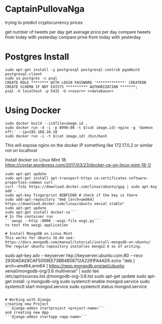 # CaptainPullovaNga
trying to predict cryptocurrency prices

get number of tweets per day
get average price per day
compare tweets from today with yesterday
compare prive from today with yesterday


# Postgres Install
```
sudo apt-get install -y postgresql postgresql-contrib pgadmin3 postgresql-client
sudo su postgres -c psql
CREATE ROLE ******** WITH LOGIN PASSWORD '*************' CREATEDB
CREATE SCHEMA IF NOT EXISTS ********** AUTHORIZATION *******;
psql -h localhost -p 5432 -U <<user>> <<database>>
```

# Using Docker
```
sudo docker build --iidfile=image.id .
sudo docker run -d -i -p 8090:80 -t $(cat image.id) nginx -g 'daemon off;' --ip=192.168.10.10
sudo docker run -i -t $(cat image.id) /bin/bash
```

This will expose nginx on the docker IP something like 172.17.0.2 or similar not on localhost

Install docker on Linux Mint 18: https://coytar.wordpress.com/2017/03/23/docker-ce-on-linux-mint-18-1/
```sudo apt-get remove docker docker-engine docker.io
sudo apt-get update
sudo apt-get install apt-transport-https ca-certificates software-properties-common curl
curl -fsSL https://download.docker.com/linux/ubuntu/gpg | sudo apt-key add -
sudo apt-key fingerprint 0EBFCD88 # check if the key is there
sudo add-apt-repository "deb [arch=amd64] https://download.docker.com/linux/ubuntu xenial stable"
sudo apt-get update
sudo apt-get install docker-ce```
# In the container run
```uwsgi --http :8000 --wsgi-file wsgi.py```
to test the uwsgi application

# Install MongoDB on Linux Mint
This works for Ubuntu 16.04 see: https://docs.mongodb.com/manual/tutorial/install-mongodb-on-ubuntu/
The regular ubuntu repository installes mongo2.6 as of writing.
```
sudo apt-key adv --keyserver hkp://keyserver.ubuntu.com:80 --recv 2930ADAE8CAF5059EE73BB4B58712A2291FA4AD5
echo "deb [ arch=amd64,arm64 ] https://repo.mongodb.org/apt/ubuntu xenial/mongodb-org/3.6 multiverse" | sudo tee /etc/apt/sources.list.d/mongodb-org-3.6.list
sudo apt-get update
sudo apt-get install -y mongodb-org
sudo systemctl enable mongod.service 
sudo systemctl start mongod.service 
sudo systemctl status mongod.service 
```

# Working with Django
creating new Project
```django-admin startproject <project-name>```
and creating new App
```django-admin startapp <app-name>```
